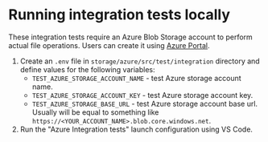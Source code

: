 # Running integration tests locally

These integration tests require an Azure Blob Storage account to perform actual file operations. Users can create it using [Azure Portal](https://portal.azure.com/).

1. Create an `.env` file in `storage/azure/src/test/integration` directory and define values for the following variables:
   - `TEST_AZURE_STORAGE_ACCOUNT_NAME` - test Azure storage account name.
   - `TEST_AZURE_STORAGE_ACCOUNT_KEY` - test Azure storage account key.
   - `TEST_AZURE_STORAGE_BASE_URL` - test Azure storage account base url. Usually will be equal to something like `https://<YOUR_ACCOUNT_NAME>.blob.core.windows.net`.
2. Run the "Azure Integration tests" launch configuration using VS Code.
